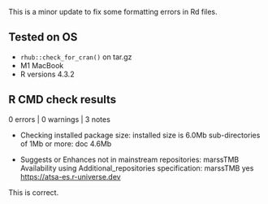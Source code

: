 This is a minor update to fix some formatting errors in Rd files.

## Tested on OS

* `rhub::check_for_cran()` on tar.gz
* M1 MacBook
* R versions 4.3.2

## R CMD check results

0 errors | 0 warnings | 3 notes

* Checking installed package size:
    installed size is  6.0Mb
    sub-directories of 1Mb or more:
      doc   4.6Mb

  
*   Suggests or Enhances not in mainstream repositories:
     marssTMB
   Availability using Additional_repositories specification:
     marssTMB   yes   https://atsa-es.r-universe.dev
     
This is correct.
     

